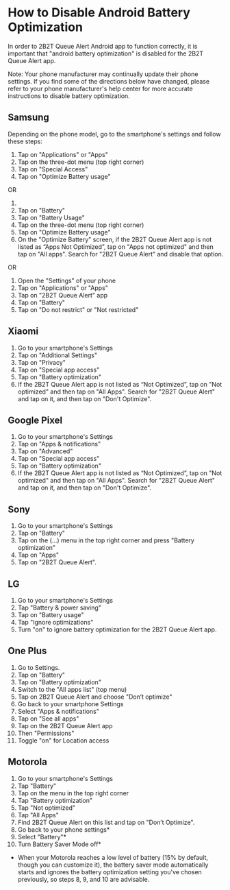 # How to Disable Android Battery Optimization

In order to 2B2T Queue Alert Android app to function correctly, it is important that "android battery optimization" is disabled for the 2B2T Queue Alert app. 

Note: Your phone manufacturer may continually update their phone settings. If you find some of the directions below have changed, please refer to your phone manufacturer's help center for more accurate instructions to disable battery optimization.

## Samsung

Depending on the phone model, go to the smartphone's settings and follow these steps:

1. Tap on "Applications" or "Apps"
2. Tap on the three-dot menu (top right corner)
3. Tap on "Special Access"
4. Tap on "Optimize Battery usage"

OR

1. 
2. Tap on "Battery"
3. Tap on "Battery Usage"
4. Tap on the three-dot menu (top right corner)
5. Tap on "Optimize Battery usage"
6. On the "Optimize Battery" screen, if the 2B2T Queue Alert app is not listed as “Apps Not Optimized”, tap on "Apps not optimized" and then tap on "All apps". Search for "2B2T Queue Alert" and disable that option.

OR

1. Open the "Settings" of your phone
2. Tap on "Applications" or "Apps"
3. Tap on "2B2T Queue Alert" app
4. Tap on "Battery"
5. Tap on "Do not restrict" or "Not restricted"

## Xiaomi

1. Go to your smartphone's Settings
2. Tap on "Additional Settings"
3. Tap on "Privacy"
4. Tap on "Special app access"
5. Tap on "Battery optimization"
6. If the 2B2T Queue Alert app is not listed as “Not Optimized”, tap on "Not optimized" and then tap on "All Apps". Search for "2B2T Queue Alert" and tap on it, and then tap on "Don't Optimize".


## Google Pixel

1. Go to your smartphone's Settings
2. Tap on "Apps & notifications"
3. Tap on "Advanced"
4. Tap on "Special app access"
5. Tap on "Battery optimization"
6. If the 2B2T Queue Alert app is not listed as “Not Optimized”, tap on "Not optimized" and then tap on "All Apps". Search for "2B2T Queue Alert" and tap on it, and then tap on "Don't Optimize".

## Sony

1. Go to your smartphone's Settings
2. Tap on "Battery"
3. Tap on the (...) menu in the top right corner and press "Battery optimization"
4. Tap on "Apps"
5. Tap on "2B2T Queue Alert".

## LG

1. Go to your smartphone's Settings
2. Tap "Battery & power saving"
3. Tap on "Battery usage"
4. Tap "Ignore optimizations"
5. Turn "on" to ignore battery optimization for the 2B2T Queue Alert app.

## One Plus

1. Go to Settings.
2. Tap on "Battery"
3. Tap on "Battery optimization"
4. Switch to the "All apps list" (top menu)
5. Tap on 2B2T Queue Alert and choose "Don’t optimize"
6. Go back to your smartphone Settings
7. Select "Apps & notifications"
8. Tap on "See all apps"
9. Tap on the 2B2T Queue Alert app
10. Then "Permissions"
11. Toggle "on" for Location access

## Motorola

1. Go to your smartphone's Settings
2. Tap "Battery"
3. Tap on the menu in the top right corner
4. Tap "Battery optimization"
5. Tap "Not optimized"
6. Tap "All Apps"
7. Find 2B2T Queue Alert on this list and tap on "Don’t Optimize".
8. Go back to your phone settings*
9. Select "Battery"*
10. Turn Battery Saver Mode off*

* When your Motorola reaches a low level of battery (15% by default, though you can customize it), the battery saver mode automatically starts and ignores the battery optimization setting you've chosen previously, so steps 8, 9, and 10 are advisable.